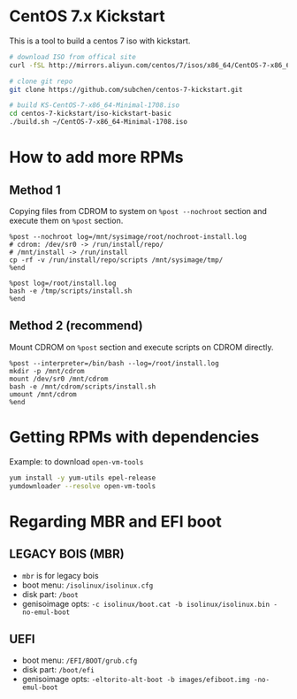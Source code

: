 # CentOS 7.x Kickstart

This is a tool to build a centos 7 iso with kickstart.

```bash
# download ISO from offical site
curl -fSL http://mirrors.aliyun.com/centos/7/isos/x86_64/CentOS-7-x86_64-Minimal-1708.iso -o ~/CentOS-7-x86_64-Minimal-1708.iso

# clone git repo
git clone https://github.com/subchen/centos-7-kickstart.git

# build KS-CentOS-7-x86_64-Minimal-1708.iso
cd centos-7-kickstart/iso-kickstart-basic
./build.sh ~/CentOS-7-x86_64-Minimal-1708.iso
```

# How to add more RPMs

## Method 1

Copying files from CDROM to system on `%post --nochroot` section and execute them on `%post` section.

```
%post --nochroot log=/mnt/sysimage/root/nochroot-install.log
# cdrom: /dev/sr0 -> /run/install/repo/
# /mnt/install -> /run/install
cp -rf -v /run/install/repo/scripts /mnt/sysimage/tmp/
%end

%post log=/root/install.log
bash -e /tmp/scripts/install.sh
%end
```

## Method 2 (recommend)

Mount CDROM on `%post` section and execute scripts on CDROM directly.

```
%post --interpreter=/bin/bash --log=/root/install.log
mkdir -p /mnt/cdrom
mount /dev/sr0 /mnt/cdrom
bash -e /mnt/cdrom/scripts/install.sh
umount /mnt/cdrom
%end
```

# Getting RPMs with dependencies

Example: to download `open-vm-tools`

```bash
yum install -y yum-utils epel-release
yumdownloader --resolve open-vm-tools
```

# Regarding MBR and EFI boot

## LEGACY BOIS (MBR)

- `mbr` is for legacy bois
- boot menu: `/isolinux/isolinux.cfg`
- disk part: `/boot`
- genisoimage opts: `-c isolinux/boot.cat -b isolinux/isolinux.bin -no-emul-boot`

## UEFI

- boot menu: `/EFI/BOOT/grub.cfg`
- disk part: `/boot/efi`
- genisoimage opts: `-eltorito-alt-boot -b images/efiboot.img -no-emul-boot`
